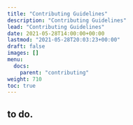 ```yaml
---
title: "Contributing Guidelines"
description: "Contributing Guidelines"
lead: "Contributing Guidelines"
date: 2021-05-28T14:00:00+00:00
lastmod: "2021-05-28T20:03:23+00:00"
draft: false
images: []
menu:
  docs:
    parent: "contributing"
weight: 710
toc: true
---
```




## to do.
